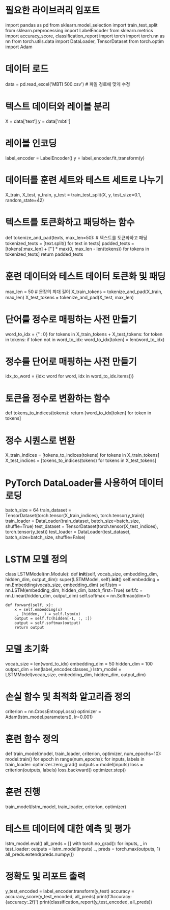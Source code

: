 # 필요한 라이브러리 임포트
import pandas as pd
from sklearn.model_selection import train_test_split
from sklearn.preprocessing import LabelEncoder
from sklearn.metrics import accuracy_score, classification_report
import torch
import torch.nn as nn
from torch.utils.data import DataLoader, TensorDataset
from torch.optim import Adam

# 데이터 로드
data = pd.read_excel('MBTI 500.csv')  # 파일 경로에 맞게 수정

# 텍스트 데이터와 레이블 분리
X = data['text']
y = data['mbti']

# 레이블 인코딩
label_encoder = LabelEncoder()
y = label_encoder.fit_transform(y)

# 데이터를 훈련 세트와 테스트 세트로 나누기
X_train, X_test, y_train, y_test = train_test_split(X, y, test_size=0.1, random_state=42)

# 텍스트를 토큰화하고 패딩하는 함수
def tokenize_and_pad(texts, max_len=50):
    # 텍스트를 토큰화하고 패딩
    tokenized_texts = [text.split() for text in texts]
    padded_texts = [tokens[:max_len] + ['<pad>'] * max(0, max_len - len(tokens)) for tokens in tokenized_texts]
    return padded_texts

# 훈련 데이터와 테스트 데이터 토큰화 및 패딩
max_len = 50  # 문장의 최대 길이
X_train_tokens = tokenize_and_pad(X_train, max_len)
X_test_tokens = tokenize_and_pad(X_test, max_len)

# 단어를 정수로 매핑하는 사전 만들기
word_to_idx = {'<pad>': 0}
for tokens in X_train_tokens + X_test_tokens:
    for token in tokens:
        if token not in word_to_idx:
            word_to_idx[token] = len(word_to_idx)

# 정수를 단어로 매핑하는 사전 만들기
idx_to_word = {idx: word for word, idx in word_to_idx.items()}

# 토큰을 정수로 변환하는 함수
def tokens_to_indices(tokens):
    return [word_to_idx[token] for token in tokens]

# 정수 시퀀스로 변환
X_train_indices = [tokens_to_indices(tokens) for tokens in X_train_tokens]
X_test_indices = [tokens_to_indices(tokens) for tokens in X_test_tokens]

# PyTorch DataLoader를 사용하여 데이터 로딩
batch_size = 64
train_dataset = TensorDataset(torch.tensor(X_train_indices), torch.tensor(y_train))
train_loader = DataLoader(train_dataset, batch_size=batch_size, shuffle=True)
test_dataset = TensorDataset(torch.tensor(X_test_indices), torch.tensor(y_test))
test_loader = DataLoader(test_dataset, batch_size=batch_size, shuffle=False)

# LSTM 모델 정의
class LSTMModel(nn.Module):
    def __init__(self, vocab_size, embedding_dim, hidden_dim, output_dim):
        super(LSTMModel, self).__init__()
        self.embedding = nn.Embedding(vocab_size, embedding_dim)
        self.lstm = nn.LSTM(embedding_dim, hidden_dim, batch_first=True)
        self.fc = nn.Linear(hidden_dim, output_dim)
        self.softmax = nn.Softmax(dim=1)

    def forward(self, x):
        x = self.embedding(x)
        _, (hidden, _) = self.lstm(x)
        output = self.fc(hidden[-1, :, :])
        output = self.softmax(output)
        return output

# 모델 초기화
vocab_size = len(word_to_idx)
embedding_dim = 50
hidden_dim = 100
output_dim = len(label_encoder.classes_)
lstm_model = LSTMModel(vocab_size, embedding_dim, hidden_dim, output_dim)

# 손실 함수 및 최적화 알고리즘 정의
criterion = nn.CrossEntropyLoss()
optimizer = Adam(lstm_model.parameters(), lr=0.001)

# 훈련 함수 정의
def train_model(model, train_loader, criterion, optimizer, num_epochs=10):
    model.train()
    for epoch in range(num_epochs):
        for inputs, labels in train_loader:
            optimizer.zero_grad()
            outputs = model(inputs)
            loss = criterion(outputs, labels)
            loss.backward()
            optimizer.step()

# 훈련 진행
train_model(lstm_model, train_loader, criterion, optimizer)

# 테스트 데이터에 대한 예측 및 평가
lstm_model.eval()
all_preds = []
with torch.no_grad():
    for inputs, _ in test_loader:
        outputs = lstm_model(inputs)
        _, preds = torch.max(outputs, 1)
        all_preds.extend(preds.numpy())

# 정확도 및 리포트 출력
y_test_encoded = label_encoder.transform(y_test)
accuracy = accuracy_score(y_test_encoded, all_preds)
print(f'Accuracy: {accuracy:.2f}')
print(classification_report(y_test_encoded, all_preds))
